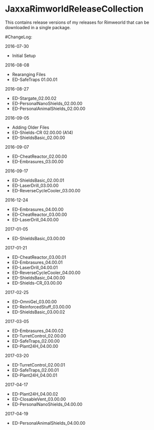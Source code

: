 # JaxxaRimworldReleaseCollection

This contains release versions of my releases for Rimweorld that can be downloaded in a single package.

#ChangeLog:

2016-07-30
* Initial Setup

2016-08-08
* Rearanging Files
* ED-SafeTraps 01.00.01

2016-08-27
* ED-Stargate_02.00.02
* ED-PersonalNanoShields_02.00.00
* ED-PersonalAnimalShields_02.00.00

2016-09-05 
* Adding Older Files
* ED-Shields-CR 02.00.00 (A14)
* ED-ShieldsBasic_02.00.00

2016-09-07 
* ED-CheatReactor_02.00.00
* ED-Embrasures_03.00.00

2016-09-17
* ED-ShieldsBasic_02.00.01
* ED-LaserDrill_03.00.00
* ED-ReverseCycleCooler_03.00.00

2016-12-24
* ED-Embrasures_04.00.00
* ED-CheatReactor_03.00.00
* ED-LaserDrill_04.00.00

2017-01-05
* ED-ShieldsBasic_03.00.00

2017-01-21
* ED-CheatReactor_03.00.01
* ED-Embrasures_04.00.01
* ED-LaserDrill_04.00.01
* ED-ReverseCycleCooler_04.00.00
* ED-ShieldsBasic_04.00.00
* ED-Shields-CR_03.00.00

2017-02-25
* ED-OmniGel_03.00.00
* ED-ReinforcedStuff_03.00.00
* ED-ShieldsBasic_03.00.02

2017-03-05
* ED-Embrasures_04.00.02
* ED-TurretControl_02.00.00
* ED-SafeTraps_02.00.00
* ED-Plant24H_04.00.00

2017-03-20
* ED-TurretControl_02.00.01
* ED-SafeTraps_02.00.01
* ED-Plant24H_04.00.01

2017-04-17
* ED-Plant24H_04.00.02
* ED-ClosableVent_03.00.00
* ED-PersonalNanoShields_04.00.00

2017-04-19
* ED-PersonalAnimalShields_04.00.00
